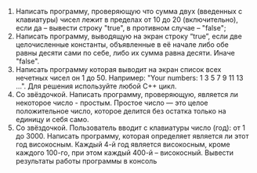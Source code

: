 1. Написать программу, проверяющую что сумма двух
(введенных с клавиатуры) чисел лежит в пределах от 10 до 20
(включительно), если да – вывести строку "true", в противном
случае – "false";
2. Написать программу, выводящую на экран строку “true”, если
две целочисленные константы, объявленные в её начале либо
обе равны десяти сами по себе, либо их сумма равна десяти.
Иначе "false".
3. Написать программу которая выводит на экран список всех
нечетных чисел он 1 до 50. Например: "Your numbers: 1 3 5 7 9
11 13 …". Для решения используйте любой С++ цикл.
4. Со звёздочкой. Написать программу, проверяющую,
является ли некоторое число - простым. Простое число — это
целое положительное число, которое делится без остатка
только на единицу и себя само.
5. Со звёздочкой. Пользователь вводит с клавиатуры число
(год): от 1 до 3000. Написать программу, которая определяет
является ли этот год високосным. Каждый 4-й год является
високосным, кроме каждого 100-го, при этом каждый 400-й –
високосный. Вывести результаты работы программы в консоль